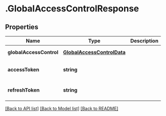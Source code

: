 # .GlobalAccessControlResponse

## Properties

Name | Type | Description | Notes
------------ | ------------- | ------------- | -------------
**globalAccessControl** | [**GlobalAccessControlData**](GlobalAccessControlData.md) |  | [default to undefined]
**accessToken** | **string** |  | [optional] [default to undefined]
**refreshToken** | **string** |  | [optional] [default to undefined]


[[Back to API list]](../README.md#documentation-for-api-endpoints) [[Back to Model list]](../README.md#documentation-for-models) [[Back to README]](../README.md)
